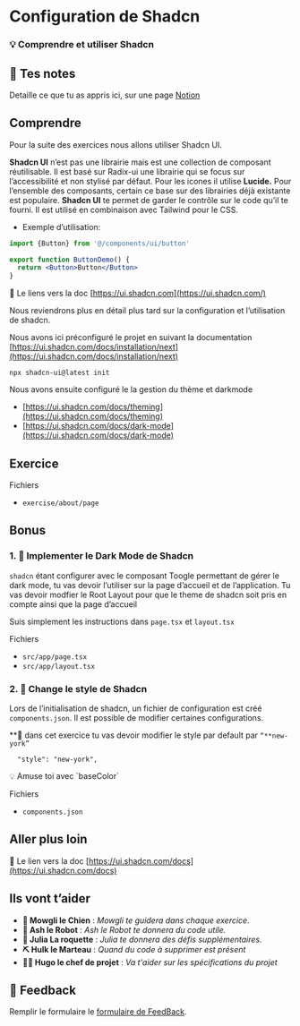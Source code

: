 # Configuration de Shadcn

### 💡 Comprendre et utiliser Shadcn

## 📝 Tes notes

Detaille ce que tu as appris ici, sur une page [Notion](https://go.mikecodeur.com/course-notes-template)

## Comprendre

Pour la suite des exercices nous allons utiliser Shadcn UI.

**Shadcn UI** n’est pas une librairie mais est une collection de composant réutilisable. Il est basé sur Radix-ui une librairie qui se focus sur l’accessibilité et non stylisé par défaut. Pour les icones il utilise **Lucide.** Pour l’ensemble des composants, certain ce base sur des librairies déjà existante est populaire.
**Shadcn UI** te permet de garder le contrôle sur le code qu’il te fourni. Il est utilisé en combinaison avec Tailwind pour le CSS.

- Exemple d’utilisation:

```jsx
import {Button} from '@/components/ui/button'

export function ButtonDemo() {
  return <Button>Button</Button>
}
```

📑 Le liens vers la doc [https://ui.shadcn.com](https://ui.shadcn.com/)

Nous reviendrons plus en détail plus tard sur la configuration et l’utilisation de shadcn.

Nous avons ici préconfiguré le projet en suivant la documentation [https://ui.shadcn.com/docs/installation/next](https://ui.shadcn.com/docs/installation/next)

```tsx
npx shadcn-ui@latest init
```

Nous avons ensuite configuré le la gestion du thème et darkmode

- [https://ui.shadcn.com/docs/theming](https://ui.shadcn.com/docs/theming)
- [https://ui.shadcn.com/docs/dark-mode](https://ui.shadcn.com/docs/dark-mode)

## Exercice

Fichiers

- `exercise/about/page`

## Bonus

### 1. 🚀 Implementer le Dark Mode de Shadcn

`shadcn` étant configurer avec le composant Toogle permettant de gérer le dark mode, tu vas devoir l’utiliser sur la page d’accueil et de l’application. Tu vas devoir modfier le Root Layout pour que le theme de shadcn soit pris en compte ainsi que la page d’accueil

Suis simplement les instructions dans `page.tsx` et `layout.tsx`

Fichiers

- `src/app/page.tsx`
- `src/app/layout.tsx`

### 2. 🚀 Change le style de **Shadcn**

Lors de l’initialisation de shadcn, un fichier de configuration est créé `components.json`. Il est possible de modifier certaines configurations.

**🐶 dans cet exercice tu vas devoir modifier le style par default par `“**new-york”`

```tsx
  "style": "new-york",
```

<aside>
💡 Amuse toi avec `baseColor`

</aside>

Fichiers

- `components.json`

## Aller plus loin

📑 Le lien vers la doc [https://ui.shadcn.com/docs](https://ui.shadcn.com/docs)

## Ils vont t’aider

- **🐶 Mowgli le Chien** : _Mowgli te guidera dans chaque exercice._
- **🤖 Ash le Robot** : _Ash le Robot te donnera du code utile._
- **🚀 Julia La roquette** : _Julia te donnera des défis supplémentaires._
- **⛏️ Hulk le Marteau** : _Quand du code à supprimer est présent_
- **👨‍✈️ Hugo le chef de projet** : _Va t'aider sur les spécifications du projet_

## 🐜 Feedback

Remplir le formulaire le [formulaire de FeedBack](https://go.mikecodeur.com/cours-next-avis?entry.1912869708=Next%20PRO&entry.1430994900=3.RSC%20Data%20fetch&entry.533578441=01%20Shadcn).
